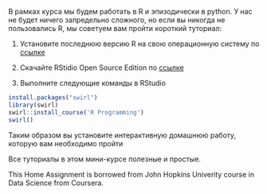 В рамках курса мы будем работать в R и эпизодически в python. У нас не будет ничего запредельно сложного, но если вы никогда не пользовались R, мы советуем вам пройти короткий туториал:

1. Установите последнюю версию R на свою операционную систему по [ссылке](https://cran.rstudio.com)

2. Скачайте RStidio Open Source Edition по [ссылке](https://www.rstudio.com/products/RStudio)

3. Выполните следующие команды в RStudio

```R
install.packages("swirl")
library(swirl)
swirl::install_course('R Programming')
swirl()
```

Таким образом вы установите интерактивную домашнюю работу, которую вам необходимо пройти

Все туториалы в этом мини-курсе полезные и простые.


This Home Assignment is borrowed from John Hopkins Univerity course in Data Science from Coursera.